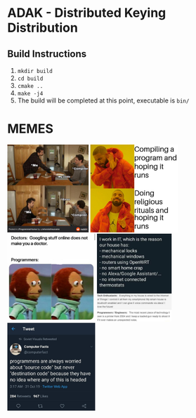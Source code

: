 # ADAK - Distributed Keying Distribution

## Build Instructions
1) `mkdir build`
2) `cd build`
3) `cmake ..`
4) `make -j4`
5) The build will be completed at this point, executable is `bin/`


# MEMES
<img src="/memes/Compiler_Errors.jpg" height="200" />
<img src="/memes/Prayer.jpg" height="200" />
<img src="/memes/google_programmer.jpg" height="200" />
<img src="/memes/geek_vs_programmers.jpg" height="200" />
<img src="/memes/memeForLightSys.png" height="200" />
